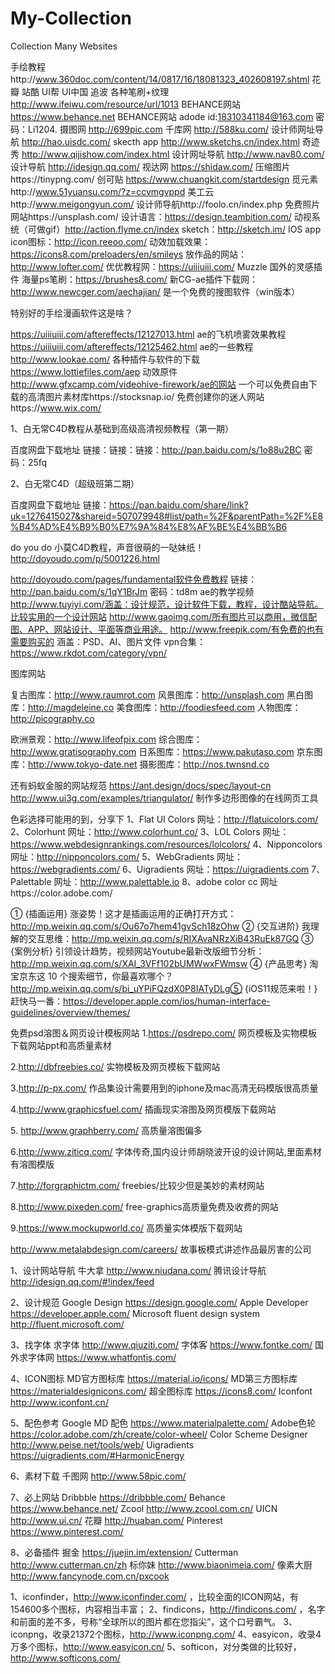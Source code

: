 # My-Collection
Collection  Many Websites

手绘教程http://www.360doc.com/content/14/0817/16/18081323_402608197.shtml
花瓣 站酷 UI帮 UI中国 追波
各种笔刷+纹理 http://www.ifeiwu.com/resource/url/1013
BEHANCE网站 https://www.behance.net
BEHANCE网站 adode id:18310341184@163.com 密码：Li1204.
摄图网 http://699pic.com
千库网 http://588ku.com/
设计师网址导航 http://hao.uisdc.com/
skecth app http://www.sketchs.cn/index.html
奇迹秀 http://www.qijishow.com/index.html
设计网址导航 http://www.nav80.com/
设计导航 http://idesign.qq.com/
视达网    https://shidaw.com/
压缩图片https://tinypng.com/
创可贴  https://www.chuangkit.com/startdesign
觅元素http://www.51yuansu.com/?z=ccvmgvppd
美工云http://www.meigongyun.com/
设计师导航http://foolo.cn/index.php
免费照片网站https://unsplash.com/
设计语言：https://design.teambition.com/
动视系统（可做gif）http://action.flyme.cn/index
sketch：http://sketch.im/
IOS app icon图标：http://icon.reeoo.com/
动效加载效果：https://icons8.com/preloaders/en/smileys
放作品的网站：http://www.lofter.com/
优优教程网：https://uiiiuiii.com/
Muzzle 国外的灵感插件
海量ps笔刷：https://brushes8.com/
新CG-ae插件下载网：http://www.newcger.com/aechajian/
是一个免费的搜图软件（win版本）

特别好的手绘漫画软件这是啥？


https://uiiiuiii.com/aftereffects/12127013.html ae的飞机喷雾效果教程
https://uiiiuiii.com/aftereffects/12125462.html ae的一些教程
http://www.lookae.com/ 各种插件与软件的下载
https://www.lottiefiles.com/aep 动效原件
http://www.gfxcamp.com/videohive-firework/ae的网站
一个可以免费自由下载的高清图片素材库https://stocksnap.io/
免费创建你的迷人网站https://www.wix.com/


1、白无常C4D教程从基础到高级高清视频教程（第一期）

百度网盘下载地址
链接：链接：链接：http://pan.baidu.com/s/1o88u2BC 
密码：25fq


2、白无常C4D（超级班第二期）

百度网盘下载地址
链接：https://pan.baidu.com/share/link?uk=1276415027&shareid=507079948#list/path=%2F&parentPath=%2F%E8%B4%AD%E4%B9%B0%E7%9A%84%E8%AF%BE%E4%BB%B6

do you do 小莫C4D教程，声音很萌的一哒妹纸！
http://doyoudo.com/p/5001226.html

http://doyoudo.com/pages/fundamental软件免费教程
链接：http://pan.baidu.com/s/1qY1BrJm 密码：td8m  ae的教学视频
http://www.tuyiyi.com/涵盖：设计规范，设计软件下载，教程，设计酷站导航。比较实用的一个设计网站
http://www.gaoimg.com/所有图片可以商用，微信配图、APP、网站设计、平面等商业用途。
http://www.freepik.com/有免费的也有需要购买的 涵盖：PSD、AI、图片文件
vpn合集：https://www.rkdot.com/category/vpn/


图库网站
 
复古图库：http://www.raumrot.com
风景图库：http://unsplash.com
黑白图库：http://magdeleine.co
美食图库：http://foodiesfeed.com
人物图库：http://picography.co
 
欧洲景观：http://www.lifeofpix.com
综合图库：http://www.gratisography.com
日系图库：https://www.pakutaso.com
京东图库：http://www.tokyo-date.net
摄影图库：http://nos.twnsnd.co

还有蚂蚁金服的网站规范 https://ant.design/docs/spec/layout-cn
http://www.ui3g.com/examples/triangulator/ 制作多边形图像的在线网页工具

色彩选择可能用的到，分享下
1、Flat UI Colors 网址：http://flatuicolors.com/
2、Colorhunt 网址：http://www.colorhunt.co/
3、LOL Colors 网址：https://www.webdesignrankings.com/resources/lolcolors/
4、Nipponcolors 网址：http://nipponcolors.com/
5、WebGradients 网址：https://webgradients.com/
6、Uigradients 网址：https://uigradients.com
7、Palettable 网址：http://www.palettable.io
8、adobe color cc 网址https://color.adobe.com/

① {插画运用} 涨姿势！这才是插画运用的正确打开方式：http://mp.weixin.qq.com/s/Ou67o7hem41gvSch18zOhw
② {交互进阶} 我理解的交互思维：http://mp.weixin.qq.com/s/RIXAvaNRzXiB43RuEk87GQ
③ {案例分析} 引领设计趋势，视频网站Youtube最新改版细节分析：http://mp.weixin.qq.com/s/XAI_3VFf102bUMWwxFWmsw
④ {产品思考} 淘宝京东这 10 个搜索细节，你最喜欢哪个？ http://mp.weixin.qq.com/s/bi_uYPiFQzdX0P8IATyDLg⑤ {iOS11规范来啦！} 赶快马一番：https://developer.apple.com/ios/human-interface-guidelines/overview/themes/



免费psd溶图＆网页设计模板网站
  1️.https://psdrepo.com/
网页模板及实物模板下载网站ppt和高质量素材

  2️.http://dbfreebies.co/
实物模板及网页模板下载网站 

  3️.http://p-px.com/
作品集设计需要用到的iphone及mac高清无码模版很高质量

  4️.http://www.graphicsfuel.com/
插画现实溶图及网页模版下载网站

  5️. http://www.graphberry.com/
高质量溶图偏多

  6️.http://www.ziticq.com/
字体传奇,国内设计师胡晓波开设的设计网站,里面素材有溶图模版

  7️.http://forgraphictm.com/
freebies/比较少但是美妙的素材网站

  8️.http://www.pixeden.com/
free-graphics高质量免费及收费的网站

  9️.https://www.mockupworld.co/
高质量实体模版下载网站

http://www.metalabdesign.com/careers/
故事板模式讲述作品最厉害的公司


1、设计网站导航
牛大拿  http://www.niudana.com/
腾讯设计导航  http://idesign.qq.com/#!index/feed

2、设计规范
Google Design  https://design.google.com/
Apple Developer  https://developer.apple.com/
Microsoft fluent design system http://fluent.microsoft.com/

3、找字体
求字体  http://www.qiuziti.com/
字体客  https://www.fontke.com/
国外求字体网  https://www.whatfontis.com/

4、ICON图标
MD官方图标库  https://material.io/icons/
MD第三方图标库  https://materialdesignicons.com/
超全图标库  https://icons8.com/
Iconfont  http://www.iconfont.cn/

5、配色参考
Google MD 配色  https://www.materialpalette.com/
Adobe色轮  https://color.adobe.com/zh/create/color-wheel/
Color Scheme Designer http://www.peise.net/tools/web/
Uigradients https://uigradients.com/#HarmonicEnergy

6、素材下载
千图网  http://www.58pic.com/

7、必上网站
Dribbble  https://dribbble.com/
Behance  https://www.behance.net/
Zcool  http://www.zcool.com.cn/
UICN  http://www.ui.cn/
花瓣  http://huaban.com/
Pinterest  https://www.pinterest.com/

8、必备插件
掘金  https://juejin.im/extension/
Cutterman  http://www.cutterman.cn/zh
标你妹  http://www.biaonimeia.com/
像素大厨  http://www.fancynode.com.cn/pxcook


1、iconfinder，http://www.iconfinder.com/
，比较全面的ICON网站，有154600多个图标，内容相当丰富；
2、findicons，http://findicons.com/
，名字和前面的差不多，号称“全球所以的图片都在您指尖”，这个口号霸气。 
3、iconpng，收录21372个图标，http://www.iconpng.com/ 
4、easyicon，收录4万多个图标，http://www.easyicon.cn/ 
5、softicon，对分类做的比较好，http://www.softicons.com/
